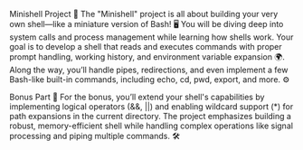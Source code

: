 Minishell Project 🐚
The "Minishell" project is all about building your very own shell—like a miniature version of Bash! 🖥️ You will be diving deep into system calls and process management while learning how shells work. Your goal is to develop a shell that reads and executes commands with proper prompt handling, working history, and environment variable expansion 🌍. Along the way, you’ll handle pipes, redirections, and even implement a few Bash-like built-in commands, including echo, cd, pwd, export, and more. ⚙️

Bonus Part 🌟
For the bonus, you’ll extend your shell's capabilities by implementing logical operators (&&, ||) and enabling wildcard support (*) for path expansions in the current directory. The project emphasizes building a robust, memory-efficient shell while handling complex operations like signal processing and piping multiple commands. 🛠️
